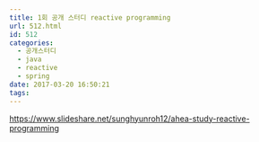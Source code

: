 ```yaml
---
title: 1회 공개 스터디 reactive programming
url: 512.html
id: 512
categories:
  - 공개스터디
  - java
  - reactive
  - spring
date: 2017-03-20 16:50:21
tags:
---
```


https://www.slideshare.net/sunghyunroh12/ahea-study-reactive-programming